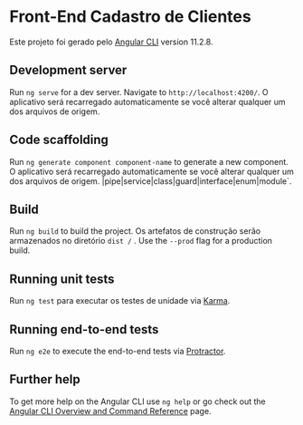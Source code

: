 # Front-End Cadastro de Clientes

Este projeto foi gerado pelo  [Angular CLI](https://github.com/angular/angular-cli) version 11.2.8.

## Development server

Run `ng serve` for a dev server. Navigate to `http://localhost:4200/`. O aplicativo será recarregado automaticamente se você alterar qualquer um dos arquivos de origem. 

## Code scaffolding

Run `ng generate component component-name` to generate a new component. O aplicativo será recarregado automaticamente se você alterar qualquer um dos arquivos de origem. |pipe|service|class|guard|interface|enum|module`.

## Build

Run `ng build` to build the project. Os artefatos de construção serão armazenados no diretório `dist /` . Use the `--prod` flag for a production build.

## Running unit tests

Run `ng test` para executar os testes de unidade via [Karma](https://karma-runner.github.io).

## Running end-to-end tests

Run `ng e2e` to execute the end-to-end tests via [Protractor](http://www.protractortest.org/).

## Further help

To get more help on the Angular CLI use `ng help` or go check out the [Angular CLI Overview and Command Reference](https://angular.io/cli) page.
